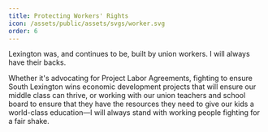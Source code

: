 ```yaml
---
title: Protecting Workers' Rights
icon: /assets/public/assets/svgs/worker.svg
order: 6
---
```


Lexington was, and continues to be, built by union workers. I will always have their backs.

Whether it's advocating for Project Labor Agreements, fighting to ensure South Lexington wins economic development projects that will ensure our middle class can thrive, or working with our union teachers and school board to ensure that they have the resources they need to give our kids a world-class education—I will always stand with working people fighting for a fair shake.
